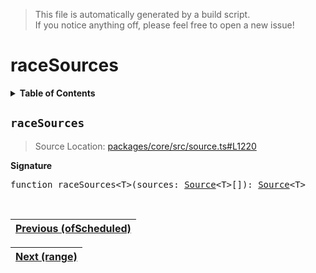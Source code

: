 > This file is automatically generated by a build script.<br>If you notice anything off, please feel free to open a new issue!

# raceSources

<details><summary><b>Table of Contents</b></summary>

1. [<code>raceSources</code>](#raceSources)</details>

## <a name="raceSources"></a><code>raceSources</code>

> Source Location: [packages\/core\/src\/source.ts#L1220](..\/..\/packages\/core\/src\/source.ts#L1220)

<b>Signature</b>

<pre>function raceSources&lt;T&gt;(sources: <a href="00-Source.md#Source-Interface">Source</a>&lt;T&gt;[]): <a href="00-Source.md#Source-Interface">Source</a>&lt;T&gt;</pre><br>

| [Previous \(ofScheduled\)](31-ofScheduled.md#readme) |
| --- |

<div align="right">

| [Next \(range\)](33-range.md#readme) |
| --- |
</div>
